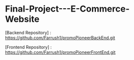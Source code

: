 # Final-Project---E-Commerce-Website

[Backend Repository] : https://github.com/Farrush1/promoPioneerBackEnd.git

[Frontend Repository] : https://github.com/Farrush1/promoPioneerFrontEnd.git
